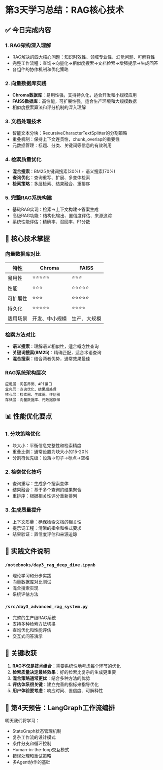 # 第3天学习总结：RAG核心技术

## ✅ 今日完成内容

### 1. **RAG架构深入理解**
- RAG解决的四大核心问题：知识时效性、领域专业性、幻觉问题、可解释性
- 完整工作流程：查询→向量化→相似度搜索→文档检索→增强提示→生成回答
- 各组件的协作机制和优化策略

### 2. **向量数据库实践**
- **Chroma数据库**：易用性强，支持持久化，适合开发和小规模应用
- **FAISS数据库**：高性能，可扩展性强，适合生产环境和大规模数据
- 相似度搜索算法和评分机制的深入理解

### 3. **文档处理技术**
- 智能文本分块：RecursiveCharacterTextSplitter的分割策略
- 重叠机制：保持上下文连贯性，chunk_overlap的重要性
- 元数据管理：标题、分类、关键词等信息的有效利用

### 4. **检索质量优化**
- **混合搜索**：BM25关键词搜索(30%) + 语义搜索(70%)
- **查询优化**：查询重写、扩展、多变体检索
- **检索策略**：多层检索、结果融合、重排序

### 5. **完整RAG系统构建**
- 基础RAG实现：检索→上下文构建→答案生成
- 高级RAG功能：结构化输出、置信度评估、来源追踪
- 系统性能评估：精确率、召回率、F1分数

## 🎯 核心技术掌握

### 向量数据库对比
| 特性 | Chroma | FAISS |
|------|--------|-------|
| 易用性 | ⭐⭐⭐⭐⭐ | ⭐⭐⭐ |
| 性能 | ⭐⭐⭐ | ⭐⭐⭐⭐⭐ |
| 可扩展性 | ⭐⭐⭐ | ⭐⭐⭐⭐⭐ |
| 持久化 | ⭐⭐⭐⭐⭐ | ⭐⭐⭐⭐ |
| 适用场景 | 开发、中小规模 | 生产、大规模 |

### 检索方法对比
- **语义搜索**：理解语义相似性，适合概念性查询
- **关键词搜索(BM25)**：精确匹配，适合术语查询
- **混合搜索**：结合两者优势，通常效果最佳

### RAG系统架构层次
```
应用层：问答界面、API接口
业务层：查询优化、结果后处理
核心层：检索器、生成器、评估器
存储层：向量数据库、元数据存储
```

## 📊 性能优化要点

### 1. **分块策略优化**
- 块大小：平衡信息完整性和检索精度
- 重叠比例：通常设置为块大小的15-20%
- 分割符优先级：段落→句子→标点→空格

### 2. **检索优化技巧**
- 查询重写：生成多个搜索变体
- 结果融合：基于多个查询的结果聚合
- 重排序：根据相关性评分重新排列

### 3. **生成质量提升**
- 上下文质量：确保检索文档的相关性
- 提示词工程：清晰的指令和格式要求
- 结果验证：置信度评估和来源追踪

## 🔧 实践文件说明

### `/notebooks/day3_rag_deep_dive.ipynb`
- 理论学习和分步实践
- 向量数据库对比测试
- 混合搜索实现
- 系统评估方法

### `/src/day3_advanced_rag_system.py`
- 完整的生产级RAG系统
- 支持多种检索方法切换
- 查询优化和性能评估
- 交互式问答演示

## 🚀 关键收获

1. **RAG不仅是技术组合**：需要系统性地考虑每个环节的优化
2. **检索质量决定最终效果**：好的检索比复杂的生成更重要
3. **混合策略通常更优**：结合多种方法的优势
4. **评估体系很关键**：建立完善的指标来指导优化
5. **用户体验要考虑**：响应时间、置信度、可解释性

## 📝 第4天预告：LangGraph工作流编排

明天我们将学习：
- StateGraph状态管理机制
- 复杂工作流的设计模式
- 条件分支和循环控制
- Human-in-the-loop交互模式
- 错误处理和重试策略
- 多Agent协作的基础